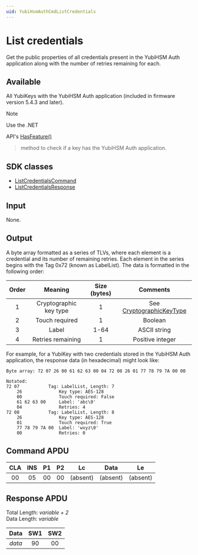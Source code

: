 ```yaml
---
uid: YubiHsmAuthCmdListCredentials
---
```


<!-- Copyright 2022 Yubico AB

Licensed under the Apache License, Version 2.0 (the "License");
you may not use this file except in compliance with the License.
You may obtain a copy of the License at

    http://www.apache.org/licenses/LICENSE-2.0

Unless required by applicable law or agreed to in writing, software
distributed under the License is distributed on an "AS IS" BASIS,
WITHOUT WARRANTIES OR CONDITIONS OF ANY KIND, either express or implied.
See the License for the specific language governing permissions and
limitations under the License. -->

# List credentials

Get the public properties of all credentials present in the YubiHSM Auth application along with the number of retries
remaining for each.

## Available

All YubiKeys with the YubiHSM Auth application (included in firmware version 5.4.3 and later).
> [!NOTE]
> Use the .NET
>
API's [HasFeature()](xref:Yubico.YubiKey.YubiKeyFeatureExtensions.HasFeature%28Yubico.YubiKey.IYubiKeyDevice%2CYubico.YubiKey.YubiKeyFeature%29)
> method to check if a key has the YubiHSM Auth application.

## SDK classes

* [ListCredentialsCommand](xref:Yubico.YubiKey.YubiHsmAuth.Commands.ListCredentialsCommand)
* [ListCredentialsResponse](xref:Yubico.YubiKey.YubiHsmAuth.Commands.ListCredentialsResponse)

## Input

None.

## Output

A byte array formatted as a series of TLVs, where each element is a credential and its number of remaining retries. Each
element in the series begins with the Tag 0x72 (known as LabelList). The data is formatted in the following order:

| Order |        Meaning         | Size (bytes) |                                     Comments                                     |
|:-----:|:----------------------:|:------------:|:--------------------------------------------------------------------------------:|
|   1   | Cryptographic key type |      1       | See [CryptographicKeyType](xref:Yubico.YubiKey.YubiHsmAuth.CryptographicKeyType) |
|   2   |     Touch required     |      1       |                                     Boolean                                      |
|   3   |         Label          |     1-64     |                                   ASCII string                                   |
|   4   |   Retries remaining    |      1       |                                 Positive integer                                 |

For example, for a YubiKey with two credentials stored in the YubiHSM Auth application, the response data (in
hexadecimal) might look like:

```text
Byte array: 72 07 26 00 61 62 63 00 04 72 08 26 01 77 78 79 7A 00 00

Notated:
72 07           Tag: LabelList, Length: 7
    26              Key type: AES-128
    00              Touch required: False
    61 62 63 00     Label: 'abc\0'
    04              Retries: 4
72 08           Tag: LabelList, Length: 8
    26              Key type: AES-128
    01              Touch required: True
    77 78 79 7A 00  Label: 'wxyz\0'
    00              Retries: 0
```

## Command APDU

| CLA | INS | P1 | P2 |    Lc    |   Data   |    Le    |
|:---:|:---:|:--:|:--:|:--------:|:--------:|:--------:|
| 00  | 05  | 00 | 00 | (absent) | (absent) | (absent) |

## Response APDU

Total Length: *variable + 2*\
Data Length: *variable*

|  Data  | SW1 | SW2 |
|:------:|:---:|:---:|
| *data* | 90  | 00  |
